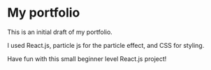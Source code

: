 # My portfolio

This is an initial draft of my portfolio. 

I used React.js, particle js for the particle effect, and CSS for styling.

Have fun with this small beginner level React.js project!
